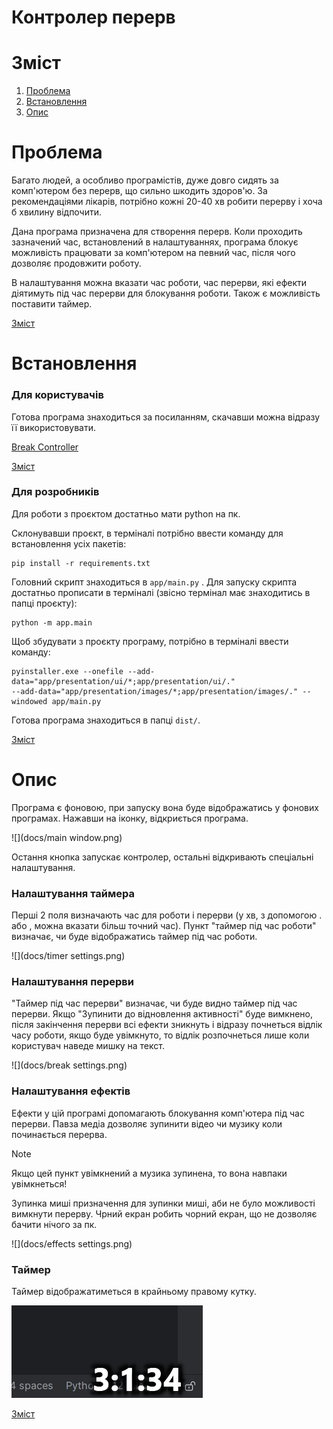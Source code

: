 # Контролер перерв

# Зміст
1. [Проблема](#Проблема)
2. [Встановлення](#Встановлення)
3. [Опис](#Опис)

# Проблема

Багато людей, а особливо програмістів, дуже довго сидять за комп'ютером без перерв, 
що сильно шкодить здоров'ю. За рекомендаціями лікарів, потрібно кожні 20-40 хв робити перерву 
і хоча б хвилину відпочити.

Дана програма призначена для створення перерв.
Коли проходить зазначений час, встановлений в налаштуваннях, програма блокує можливість
працювати за комп'ютером на певний час, після чого дозволяє продовжити роботу.

В налаштування можна вказати час роботи, час перерви, які ефекти діятимуть під час перерви 
для блокування роботи. Також є можливість поставити таймер.

[Зміст](#зміст)
# Встановлення

### Для користувачів

Готова програма знаходиться за посиланням, скачавши можна відразу її використовувати.

[Break Controller](https://github.com/DemaReaktor/alarmer/releases/download/v1.1.1/main.exe)

[Зміст](#зміст)
### Для розробників

Для роботи з проєктом достатньо мати python на пк. 

Склонувавши проєкт, в терміналі потрібно ввести команду для встановлення усіх пакетів:

```commandline
pip install -r requirements.txt
```

Головний скрипт знаходиться в `app/main.py` . Для запуску скрипта достатньо прописати 
в терміналі (звісно термінал має знаходитись в папці проєкту):
```commandline
python -m app.main 
```

Щоб збудувати з проєкту програму, потрібно в терміналі ввести команду:
```commandline
pyinstaller.exe --onefile --add-data="app/presentation/ui/*;app/presentation/ui/."  
--add-data="app/presentation/images/*;app/presentation/images/." --windowed app/main.py
```

Готова програма знаходиться в папці `dist/`.

[Зміст](#зміст)

# Опис

Програма є фоновою, при запуску вона буде відображатись у фонових програмах.
Нажавши на іконку, відкриється програма.

![](docs/main window.png)

Остання кнопка запускає контролер, остальні відкривають спеціальні налаштування.

### Налаштування таймера

Перші 2 поля визначають час для роботи і перерви (у хв, з допомогою . або , можна вказати більш точний час). 
Пункт "таймер під час роботи" визначає, чи буде відображатись таймер під час роботи.

![](docs/timer settings.png)

### Налаштування перерви

"Таймер під час перерви" визначає, чи буде видно таймер під час перерви.
Якщо "Зупинити до відновлення активності" буде вимкнено, після закінчення 
перерви всі ефекти зникнуть і відразу почнеться відлік часу роботи, якщо буде
увімкнуто, то відлік розпочнеться лише коли користувач наведе мишку на текст.

![](docs/break settings.png)

### Налаштування ефектів

Ефекти у цій програмі допомагають блокування комп'ютера під час перерви.
Павза медіа дозволяє зупинити відео чи музику коли починається перерва.

> [!NOTE] 
> Якщо цей пункт увімкнений а музика зупинена, то вона навпаки увімкнеться!

Зупинка миші призначення для зупинки миші, аби не було можливості вимкнути перерву.
Чрний екран робить чорний екран, що не дозволяє бачити нічого за пк. 

![](docs/effects settings.png)

### Таймер

Таймер відображатиметься в крайньому правому кутку.

![](docs/time.png)

[Зміст](#зміст)